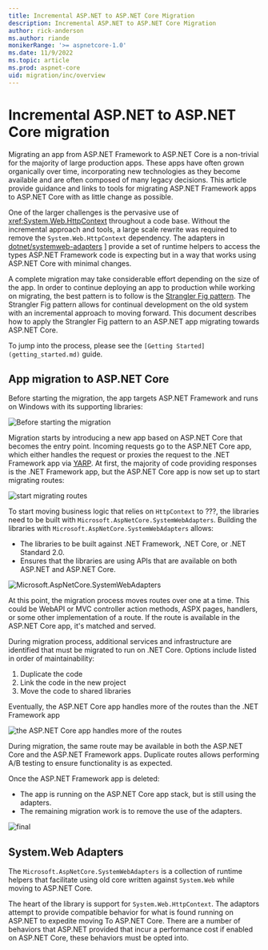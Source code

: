 ```yaml
---
title: Incremental ASP.NET to ASP.NET Core Migration
description: Incremental ASP.NET to ASP.NET Core Migration
author: rick-anderson
ms.author: riande
monikerRange: '>= aspnetcore-1.0'
ms.date: 11/9/2022
ms.topic: article
ms.prod: aspnet-core
uid: migration/inc/overview
---
```


# Incremental ASP.NET to ASP.NET Core migration

Migrating an app from ASP.NET Framework to ASP.NET Core is a non-trivial for the majority of large production apps. These apps have often grown organically over time, incorporating new technologies as they become available and are often composed of many legacy decisions. This article provide guidance and links to tools for migrating ASP.NET Framework apps to ASP.NET Core with as little change as possible.

One of the larger challenges is the pervasive use of <xref:System.Web.HttpContext> throughout a code base. Without the incremental approach and tools, a large scale rewrite was required to remove the `System.Web.HttpContext` dependency. The adapters in [dotnet/systemweb-adapters](https://github.com/dotnet/systemweb-adapters)
] provide a set of runtime helpers to access the types ASP.NET Framework code is expecting but in a way that works using ASP.NET Core with minimal changes.

A complete migration may take considerable effort depending on the size of the app. In order to continue deploying an app to production while working on migrating, the best pattern is to follow is the [Strangler Fig pattern](/azure/architecture/patterns/strangler-fig). The Strangler Fig pattern allows for continual development on the old system with an incremental approach to moving forward. This document describes how to apply the Strangler Fig pattern to an ASP.NET app migrating towards ASP.NET Core.

To jump into the process, please see the `[Getting Started](getting_started.md)` guide.

## App migration to ASP.NET Core

Before starting the migration, the app targets ASP.NET Framework and runs on Windows with its supporting libraries:

![Before starting the migration](~/migration/inc/overview/static/1.png)

Migration starts by introducing a new app based on ASP.NET Core that becomes the entry point. Incoming requests go to the ASP.NET Core app, which either handles the request or proxies the request to the .NET Framework app via [YARP](https://microsoft.github.io/reverse-proxy/). At first, the majority of code providing responses is the .NET Framework app, but the ASP.NET Core app is now set up to start migrating routes:

![start migrating routes](~/migration/inc/overview/static/nop.png)

To start moving business logic that relies on `HttpContext` to ???, the libraries need to be built with `Microsoft.AspNetCore.SystemWebAdapters`. Building the libraries with `Microsoft.AspNetCore.SystemWebAdapters` allows:

* The libraries to be built against .NET Framework, .NET Core, or .NET Standard 2.0.
* Ensures that the libraries are using APIs that are available on both ASP.NET and ASP.NET Core.

![Microsoft.AspNetCore.SystemWebAdapters](~/migration/inc/overview/static/sys_adapt.png)

<!-- Review: Why does this need to be serialized? Can't one team migrate WebAPI, another specific controllers, another, ASPX pages, etc -->
At this point, the migration process moves routes over one at a time. This could be WebAPI or MVC controller action methods, ASPX pages, handlers, or some other implementation of a route. If the route is available in the ASP.NET Core app, it's matched and served.

During migration process, additional services and infrastructure are identified that must be migrated to run on .NET Core. Options include listed in order of maintainability:

1. Duplicate the code
2. Link the code in the new project
3. Move the code to shared libraries

Eventually, the ASP.NET Core app handles more of the routes than the .NET Framework app

![the ASP.NET Core app handles more of the routes](~/migration/inc/overview/static/sys_adapt.png)

During migration, the same route may be available in both the ASP.NET Core and the ASP.NET Framework apps. Duplicate routes allows performing A/B testing to ensure functionality is as expected.

<!-- I think customers can figure this out
Once the .NET Framework Application is no longer needed, it may be removed: -->

Once the ASP.NET Framework app is deleted:

* The app is running on the ASP.NET Core app stack, but is still using the adapters.
* The remaining migration work is to remove the use of the adapters.

![final](~/migration/inc/overview/static/final.png)

## System.Web Adapters

The `Microsoft.AspNetCore.SystemWebAdapters` is a collection of runtime helpers that facilitate using old core <!-- Review: What's old core? --> written against `System.Web` while moving to ASP.NET Core.

The heart of the library is support for `System.Web.HttpContext`. The adaptors attempt to provide compatible behavior for what is found running on ASP.NET to expedite moving To ASP.NET Core. There are a number of behaviors that ASP.NET provided that incur a performance cost if enabled on ASP.NET Core, these behaviors must be opted into.
<!--
For examples of scenarios where this is useful, see [here](adapters.md).

For guidance around usage, please see [here](usage_guidance.md).
-->